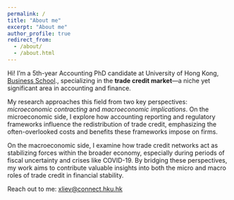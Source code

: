 ```yaml
---
permalink: /
title: "About me"
excerpt: "About me"
author_profile: true
redirect_from: 
  - /about/
  - /about.html
---
```


<!-- Hi! I'm a 5th-year Accounting PhD  at [HKU Business School](https://www.hkubs.hku.hk/glocal/).

My research interests focus on a niche yet significant area: the ***trade credit market***. My work primarily explores two key dimensions of this field: *microeconomic contracting* and *macroeconomic implicatioins*. 

On the ***microeconomic level***, I investigate how accounting reporting and regulation results in a redistribution of trade credit. This research sheds light on the unintended costs and benefits that regulatory frameworks and financial disclosures impose on the trade credit market. 

On the ***macroeconomic level***, my research seeks to deepen the understanding of how trade credit networks can act as stabilizing forces within the economy, particularly during periods of financial uncertainty and policy shifts, such as those seen during fiscal policy adjustments and the COVID-19 crisis. -->

Hi! I’m a 5th-year Accounting PhD candidate at University of Hong Kong, [Business School](https://www.hkubs.hku.hk/glocal/)., specializing in the **trade credit market**—a niche yet significant area in accounting and finance.

My research approaches this field from two key perspectives: *microeconomic contracting* and *macroeconomic implications*. On the microeconomic side, I explore how accounting reporting and regulatory frameworks influence the redistribution of trade credit, emphasizing the often-overlooked costs and benefits these frameworks impose on firms.

On the macroeconomic side, I examine how trade credit networks act as stabilizing forces within the broader economy, especially during periods of fiscal uncertainty and crises like COVID-19. By bridging these perspectives, my work aims to contribute valuable insights into both the micro and macro roles of trade credit in financial stability.

<!-- Prior to joining the Ph.D. program in 2020, I received B.S. and MPhil in Chemistry from Jilin University and Hong Kong University of Science and Technology, respectively. -->

<!-- Currently, I am visiting PhD student at Washington University in St. Louis, until Nov 2024.  -->

<!-- My research intrests focus on niche research area on trade credit market. Sepcailly, I examine it  from both microeconomic contracting persepctive ( interacted accouting reporting and regulation) and marcroeconomic implications (tax, covid, et al.).
 -->

 <!-- this with a research focus on trade financing and accounting regulations. -->

<!-- Specifically, I am interested in exploring the **economic consequences (intended and unintended) of regulations within the supply chain context** and the **role of supply chain networks in transmitting these effects to a broader economy**. 

Before studying accounting, I was a PhD candidate in Chemistry, spending three years at [Hong Kong University of Science and Technology](https://hkust.edu.hk/). I received my Bachelor of Science from [Jilin University](https://global.jlu.edu.cn/) in 2017 (Rank:1/123). -->



Reach out to me: xliev@connect.hku.hk